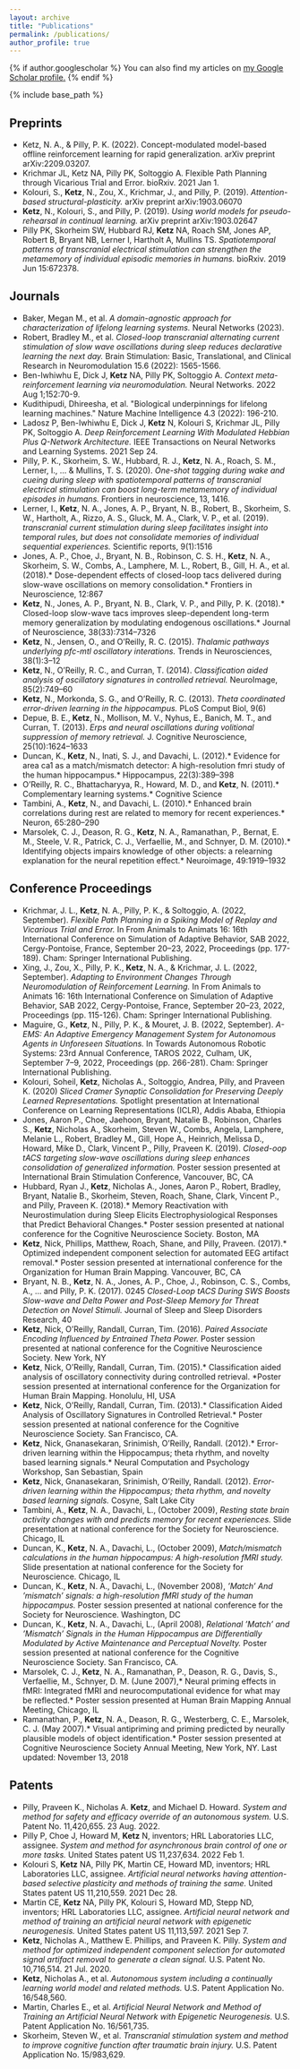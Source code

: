 ```yaml
---
layout: archive
title: "Publications"
permalink: /publications/
author_profile: true
---
```


{% if author.googlescholar %}
  You can also find my articles on <u><a href="{{author.googlescholar}}">my Google Scholar profile</a>.</u>
{% endif %}

{% include base_path %}


## Preprints
* Ketz, N. A., & Pilly, P. K. (2022). Concept-modulated model-based offline reinforcement learning for rapid generalization. arXiv preprint arXiv:2209.03207.
* Krichmar JL, Ketz NA, Pilly PK, Soltoggio A. Flexible Path Planning through Vicarious Trial and Error. bioRxiv. 2021 Jan 1.
* Kolouri, S., **Ketz**, N., Zou, X., Krichmar, J., and Pilly, P. (2019). *Attention-based structural-plasticity.* arXiv preprint arXiv:1903.06070
* **Ketz**, N., Kolouri, S., and Pilly, P. (2019). *Using world models for pseudo-rehearsal in continual learning.* arXiv preprint arXiv:1903.02647
* Pilly PK, Skorheim SW, Hubbard RJ, **Ketz** NA, Roach SM, Jones AP, Robert B, Bryant NB, Lerner I, Hartholt A, Mullins TS. *Spatiotemporal patterns of transcranial electrical stimulation can strengthen the metamemory of individual episodic memories in humans.* bioRxiv. 2019 Jun 15:672378.


## Journals
* Baker, Megan M., et al. *A domain-agnostic approach for characterization of lifelong learning systems.* Neural Networks (2023).
* Robert, Bradley M., et al. *Closed-loop transcranial alternating current stimulation of slow wave oscillations during sleep reduces declarative learning the next day.* Brain Stimulation: Basic, Translational, and Clinical Research in Neuromodulation 15.6 (2022): 1565-1566.
* Ben-Iwhiwhu E, Dick J, **Ketz** NA, Pilly PK, Soltoggio A. *Context meta-reinforcement learning via neuromodulation.* Neural Networks. 2022 Aug 1;152:70-9.
* Kudithipudi, Dhireesha, et al. "Biological underpinnings for lifelong learning machines." Nature Machine Intelligence 4.3 (2022): 196-210.
* Ladosz P, Ben-Iwhiwhu E, Dick J, **Ketz** N, Kolouri S, Krichmar JL, Pilly PK, Soltoggio A. *Deep Reinforcement Learning With Modulated Hebbian Plus Q-Network Architecture.* IEEE Transactions on Neural Networks and Learning Systems. 2021 Sep 24.
* Pilly, P. K., Skorheim, S. W., Hubbard, R. J., **Ketz**, N. A., Roach, S. M., Lerner, I., ... & Mullins, T. S. (2020). *One-shot tagging during wake and cueing during sleep with spatiotemporal patterns of transcranial electrical stimulation can boost long-term metamemory of individual episodes in humans.* Frontiers in neuroscience, 13, 1416.
* Lerner, I., **Ketz**, N. A., Jones, A. P., Bryant, N. B., Robert, B., Skorheim, S. W., Hartholt, A., Rizzo, A. S., Gluck, M. A., Clark, V. P., et al. (2019). *transcranial current stimulation during sleep facilitates insight into temporal rules, but does not consolidate memories of individual sequential experiences.* Scientific reports, 9(1):1516
* Jones, A. P., Choe, J., Bryant, N. B., Robinson, C. S. H., **Ketz**, N. A., Skorheim, S. W., Combs, A., Lamphere, M. L., Robert, B., Gill, H. A., et al. (2018).* Dose-dependent effects of closed-loop tacs delivered during slow-wave oscillations on memory consolidation.* Frontiers in Neuroscience, 12:867
* **Ketz**, N., Jones, A. P., Bryant, N. B., Clark, V. P., and Pilly, P. K. (2018).* Closed-loop slow-wave tacs improves sleep-dependent long-term memory generalization by modulating endogenous oscillations.* Journal of Neuroscience, 38(33):7314–7326
* **Ketz**, N., Jensen, O., and O’Reilly, R. C. (2015). *Thalamic pathways underlying pfc-mtl oscillatory interations.* Trends in Neurosciences, 38(1):3–12
* **Ketz**, N., O’Reilly, R. C., and Curran, T. (2014). *Classification aided analysis of oscillatory signatures in controlled retrieval.* NeuroImage, 85(2):749–60
* **Ketz**, N., Morkonda, S. G., and O’Reilly, R. C. (2013). *Theta coordinated error-driven learning in the hippocampus.* PLoS Comput Biol, 9(6)
* Depue, B. E., **Ketz**, N., Mollison, M. V., Nyhus, E., Banich, M. T., and Curran, T. (2013). *Erps and neural oscillations during volitional suppression of memory retrieval.* J. Cognitive Neuroscience, 25(10):1624–1633
* Duncan, K., **Ketz**, N., Inati, S. J., and Davachi, L. (2012).* Evidence for area ca1 as a match/mismatch detector: A high-resolution fmri study of the human hippocampus.* Hippocampus, 22(3):389–398
* O’Reilly, R. C., Bhattacharyya, R., Howard, M. D., and **Ketz**, N. (2011).* Complementary learning systems.* Cognitive Science
* Tambini, A., **Ketz**, N., and Davachi, L. (2010).* Enhanced brain correlations during rest are related to memory for recent experiences.* Neuron, 65:280–290
* Marsolek, C. J., Deason, R. G., **Ketz**, N. A., Ramanathan, P., Bernat, E. M., Steele, V. R., Patrick, C. J., Verfaellie, M., and Schnyer, D. M. (2010).* Identifying objects impairs knowledge of other objects: a relearning explanation for the neural repetition effect.* Neuroimage, 49:1919–1932


## Conference Proceedings
* Krichmar, J. L., **Ketz**, N. A., Pilly, P. K., & Soltoggio, A. (2022, September). *Flexible Path Planning in a Spiking Model of Replay and Vicarious Trial and Error.* In From Animals to Animats 16: 16th International Conference on Simulation of Adaptive Behavior, SAB 2022, Cergy-Pontoise, France, September 20–23, 2022, Proceedings (pp. 177-189). Cham: Springer International Publishing.
* Xing, J., Zou, X., Pilly, P. K., **Ketz**, N. A., & Krichmar, J. L. (2022, September). *Adapting to Environment Changes Through Neuromodulation of Reinforcement Learning.* In From Animals to Animats 16: 16th International Conference on Simulation of Adaptive Behavior, SAB 2022, Cergy-Pontoise, France, September 20–23, 2022, Proceedings (pp. 115-126). Cham: Springer International Publishing.
* Maguire, G., **Ketz**, N., Pilly, P. K., & Mouret, J. B. (2022, September). *A-EMS: An Adaptive Emergency Management System for Autonomous Agents in Unforeseen Situations.* In Towards Autonomous Robotic Systems: 23rd Annual Conference, TAROS 2022, Culham, UK, September 7–9, 2022, Proceedings (pp. 266-281). Cham: Springer International Publishing.
* Kolouri, Soheil, **Ketz**, Nicholas A., Soltoggio, Andrea, Pilly, and Praveen K. (2020) *Sliced Cramer Synaptic Consolidation for Preserving Deeply Learned Representations.* Spotlight presentation at International Conference on Learning Representations (ICLR), Addis Ababa, Ethiopia
* Jones, Aaron P., Choe, Jaehoon, Bryant, Natalie B., Robinson, Charles S., **Ketz**, Nicholas A., Skorheim, Steven W., Combs, Angela, Lamphere, Melanie L., Robert, Bradley M., Gill, Hope A., Heinrich, Melissa D., Howard, Mike D., Clark, Vincent P., Pilly, Praveen K. (2019). *Closed-oop tACS targeting slow-wave oscillations during sleep enhances consolidation of generalized information.* Poster session presented at International Brain Stimulation Conference, Vancouver, BC, CA
* Hubbard, Ryan J., **Ketz**, Nicholas A., Jones, Aaron P., Robert, Bradley, Bryant, Natalie B., Skorheim, Steven, Roach, Shane, Clark, Vincent P., and Pilly, Praveen K. (2018).* Memory Reactivation with Neurostimulation during Sleep Elicits Electrophysiological Responses that Predict Behavioral Changes.* Poster session presented at national conference for the Cognitive Neuroscience Society. Boston, MA
* **Ketz**, Nick, Phillips, Matthew, Roach, Shane, and Pilly, Praveen. (2017).* Optimized independent component selection for automated EEG artifact removal.* Poster session presented at international conference for the Organization for Human Brain Mapping. Vancouver, BC, CA
* Bryant, N. B., **Ketz**, N. A., Jones, A. P., Choe, J., Robinson, C. S., Combs, A., ... and Pilly, P. K. (2017). 0245 *Closed-Loop tACS During SWS Boosts Slow-wave and Delta Power and Post-Sleep Memory for Threat Detection on Novel Stimuli.* Journal of Sleep and Sleep Disorders Research, 40
* **Ketz**, Nick, O’Reilly, Randall, Curran, Tim. (2016). *Paired Associate Encoding Influenced by Entrained Theta Power.* Poster session presented at national conference for the Cognitive Neuroscience Society. New York, NY
* **Ketz**, Nick, O’Reilly, Randall, Curran, Tim. (2015).* Classification aided analysis of oscillatory connectivity during controlled retrieval. *Poster session presented at international conference for the Organization for Human Brain Mapping. Honolulu, HI, USA
* **Ketz**, Nick, O’Reilly, Randall, Curran, Tim. (2013).* Classification Aided Analysis of Oscillatory Signatures in Controlled Retrieval.* Poster session presented at national conference for the Cognitive Neuroscience Society. San Francisco, CA.
* **Ketz**, Nick, Gnanasekaran, Srinimish, O’Reilly, Randall. (2012).* Error-driven learning within the Hippocampus; theta rhythm, and novelty based learning signals.* Neural Computation and Psychology Workshop, San Sebastian, Spain
* **Ketz**, Nick, Gnanasekaran, Srinimish, O’Reilly, Randall. (2012). *Error-driven learning within the Hippocampus; theta rhythm, and novelty based learning signals.* Cosyne, Salt Lake City
* Tambini, A., **Ketz**, N. A., Davachi, L., (October 2009), *Resting state brain activity changes with and predicts memory for recent experiences.* Slide presentation at national conference for the Society for Neuroscience. Chicago, IL
* Duncan, K., **Ketz**, N. A., Davachi, L., (October 2009), *Match/mismatch calculations in the human hippocampus: A high-resolution fMRI study.* Slide presentation at national conference for the Society for Neuroscience. Chicago, IL
* Duncan, K., **Ketz**, N. A., Davachi, L., (November 2008), *’Match’ And ’mismatch’ signals: a high-resolution fMRI study of the human hippocampus.* Poster session presented at national conference for the Society for Neuroscience. Washington, DC
* Duncan, K., **Ketz**, N. A., Davachi, L., (April 2008), *Relational ’Match’ and ’Mismatch’ Signals in the Human Hippocampus are Differentially Modulated by Active Maintenance and Perceptual Novelty.* Poster session presented at national conference for the Cognitive Neuroscience Society. San Francisco, CA.
* Marsolek, C. J., **Ketz**, N. A., Ramanathan, P., Deason, R. G., Davis, S., Verfaellie, M., Schnyer, D. M. (June 2007),* Neural priming effects in fMRI: Integrated fMRI and neurocomputational evidence for what may be reflected.* Poster session presented at Human Brain Mapping Annual Meeting, Chicago, IL
* Ramanathan, P., **Ketz**, N. A., Deason, R. G., Westerberg, C. E., Marsolek, C. J. (May 2007).* Visual antipriming and priming predicted by neurally plausible models of object identification.* Poster session presented at Cognitive Neuroscience Society Annual Meeting, New York, NY. Last updated: November 13, 2018


## Patents
* Pilly, Praveen K., Nicholas A. **Ketz**, and Michael D. Howard. *System and method for safety and efficacy override of an autonomous system.* U.S. Patent No. 11,420,655. 23 Aug. 2022.
* Pilly P, Choe J, Howard M, **Ketz** N, inventors; HRL Laboratories LLC, assignee. *System and method for asynchronous brain control of one or more tasks.* United States patent US 11,237,634. 2022 Feb 1.
* Kolouri S, **Ketz** NA, Pilly PK, Martin CE, Howard MD, inventors; HRL Laboratories LLC, assignee. *Artificial neural networks having attention-based selective plasticity and methods of training the same.* United States patent US 11,210,559. 2021 Dec 28.
* Martin CE, **Ketz** NA, Pilly PK, Kolouri S, Howard MD, Stepp ND, inventors; HRL Laboratories LLC, assignee. *Artificial neural network and method of training an artificial neural network with epigenetic neurogenesis.* United States patent US 11,113,597. 2021 Sep 7.
* **Ketz**, Nicholas A., Matthew E. Phillips, and Praveen K. Pilly. *System and method for optimized independent component selection for automated signal artifact removal to generate a clean signal.* U.S. Patent No. 10,716,514. 21 Jul. 2020.
* **Ketz**, Nicholas A., et al. *Autonomous system including a continually learning world model and related methods.* U.S. Patent Application No. 16/548,560.
* Martin, Charles E., et al. *Artificial Neural Network and Method of Training an Artificial Neural Network with Epigenetic Neurogenesis.* U.S. Patent Application No. 16/561,735.
* Skorheim, Steven W., et al. *Transcranial stimulation system and method to improve cognitive function after traumatic brain injury.* U.S. Patent Application No. 15/983,629.



